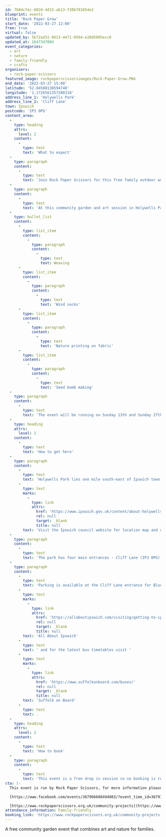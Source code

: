 ```yaml
---
id: 7684cfec-0824-4d15-ab13-f20b781054e2
blueprint: events
title: 'Rock Paper Grow'
start_date: '2022-03-27 12:00'
free: true
virtual: false
updated_by: 5b72ad31-9613-4471-9564-e28d5005ecc0
updated_at: 1647347004
event_categories:
  - art
  - nature
  - family-friendly
  - crafts
organisers:
  - rock-paper-scissors
featured_image: rockpaperscissorsimages/Rock-Paper-Grow.PNG
end_date: '2022-03-27 15:00'
latitude: '52.04588138594748'
longitude: '1.1726561357208318'
address_line_1: 'Holywells Park'
address_line_2: 'Cliff Lane'
town: Ipswich
postcode: 'IP3 0PG'
content_area:
  -
    type: heading
    attrs:
      level: 2
    content:
      -
        type: text
        text: 'What to expect'
  -
    type: paragraph
    content:
      -
        type: text
        text: 'Join Rock Paper Scissors for this free family outdoor workshops where you can learn about local wildlife, get creative in nature and benefit from time spent outdoors.'
  -
    type: paragraph
    content:
      -
        type: text
        text: 'At this community garden and art session in Holywells Park take part in the following activities:'
  -
    type: bullet_list
    content:
      -
        type: list_item
        content:
          -
            type: paragraph
            content:
              -
                type: text
                text: Weaving
      -
        type: list_item
        content:
          -
            type: paragraph
            content:
              -
                type: text
                text: 'Wind socks'
      -
        type: list_item
        content:
          -
            type: paragraph
            content:
              -
                type: text
                text: 'Nature printing on fabric'
      -
        type: list_item
        content:
          -
            type: paragraph
            content:
              -
                type: text
                text: 'Seed bomb making'
  -
    type: paragraph
    content:
      -
        type: text
        text: 'The event will be running on Sunday 13th and Sunday 27th March, both from 12pm-3pm. Meet near the Stable Block and Orangery. No booking is required for this activity. '
  -
    type: heading
    attrs:
      level: 2
    content:
      -
        type: text
        text: 'How to get here'
  -
    type: paragraph
    content:
      -
        type: text
        text: 'Holywells Park lies one mile south-east of Ipswich town centre, close to the Waterfront and very near to University Campus Suffolk and Suffolk New College. '
      -
        type: text
        marks:
          -
            type: link
            attrs:
              href: 'https://www.ipswich.gov.uk/content/about-holywells-park-0'
              rel: null
              target: _blank
              title: null
        text: 'Visit the Ipswich council website for location map and details. '
  -
    type: paragraph
    content:
      -
        type: text
        text: 'The park has four main entrances - Cliff Lane (IP3 0PG), Nacton Road (IP3 0NG), Bishops Hill (IP3 8EL) and Myrtle Road (IP3 0AL).'
  -
    type: paragraph
    content:
      -
        type: text
        text: 'Parking is available at the Cliff Lane entrance for Blue Badge and permit holders only. Non-Blue Badge or non-permit holders are not permitted to use the car park. For information about all the car parks in Ipswich town centre visit '
      -
        type: text
        marks:
          -
            type: link
            attrs:
              href: 'https://allaboutipswich.com/visiting/getting-to-ipswich-by-car'
              rel: null
              target: _blank
              title: null
        text: 'All About Ipswich'
      -
        type: text
        text: ' and for the latest bus timetables visit '
      -
        type: text
        marks:
          -
            type: link
            attrs:
              href: 'https://www.suffolkonboard.com/buses/'
              rel: null
              target: _blank
              title: null
        text: 'Suffolk on Board'
      -
        type: text
        text: .
  -
    type: heading
    attrs:
      level: 2
    content:
      -
        type: text
        text: 'How to book'
  -
    type: paragraph
    content:
      -
        type: text
        text: 'This event is a free drop in session so no booking is required.'
cta: |-
  This event is run by Rock Paper Scissors, for more information please see the websites below: 

  [https://www.facebook.com/events/367966608494803/?event_time_id=367970258494438](https://www.facebook.com/events/367966608494803/?event_time_id=367970258494438)

  [https://www.rockpaperscissors.org.uk/community-projects](https://www.rockpaperscissors.org.uk/community-projects)
attendance_information: Family-friendly
booking_link: 'https://www.rockpaperscissors.org.uk/community-projects'
---
```

A free community garden event that combines art and nature for families.